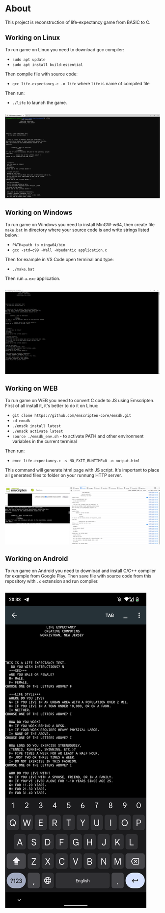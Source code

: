 # About
This project is reconstruction of life-expectancy game from BASIC to C.

## Working on Linux
To run game on Linux you need to download gcc compiler:
- `sudo apt update`
- `sudo apt install build-essential`

Then compile file with source code:
- `gcc life-expectancy.c -o life` where `life` is name of compiled file

Then run:
- `./life` to launch the game.

![Linux](linux.png)
------------------

## Working on Windows
To run game on Windows you need to install MinGW-w64, then create file `make.bat` in directory where your source code is and write strings listed below:
- `PATH=path to mingw64/bin`
- `gcc -std=c99 -Wall -Wpedantic application.c`

Then for example in VS Code open terminal and type:
- `./make.bat`

Then run `a.exe` application.

![Windows](windows.png)
------------------

## Working on WEB
To run game on WEB you need to convert C code to JS using Emscripten. First of all install it, it's better to do it on Linux:
- `git clone https://github.com/emscripten-core/emsdk.git`
- `cd emsdk`
- `./emsdk install latest`
- `./emsdk activate latest`
- `source ./emsdk_env.sh` - to activate PATH and other environment variables in the current terminal

Then run:
- `emcc life-expectancy.c -s NO_EXIT_RUNTIME=0 -o output.html`

This command will generate html page with JS script. It's important to place all generated files to folder on your runnung HTTP server.

![WEB](web.png)
------------------

## Working on Android
To run game on Android you need to download and install C/C++ compiler for example from Google Play. Then save file with source code from this repository with `.c` extension and run compiler.

![Android](android.png)
------------------